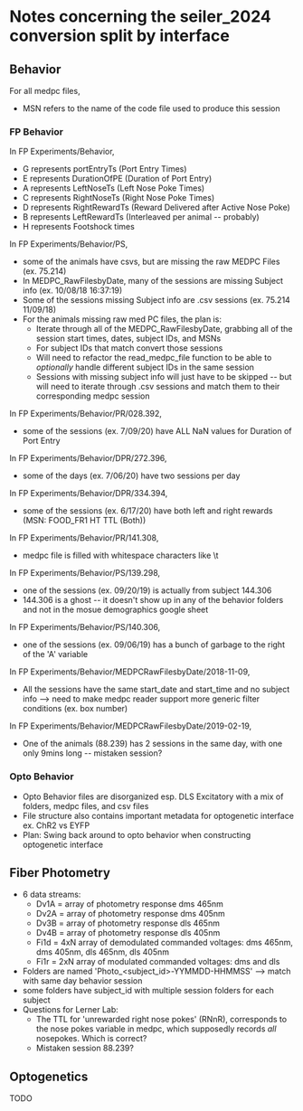 # Notes concerning the seiler_2024 conversion split by interface

 ## Behavior
 For all medpc files,
 - MSN refers to the name of the code file used to produce this session

### FP Behavior
 In FP Experiments/Behavior,
- G represents portEntryTs (Port Entry Times)
- E represents DurationOfPE (Duration of Port Entry)
- A represents LeftNoseTs (Left Nose Poke Times)
- C represents RightNoseTs (Right Nose Poke Times)
- D represents RightRewardTs (Reward Delivered after Active Nose Poke)
- B represents LeftRewardTs (Interleaved per animal -- probably)
- H represents Footshock times

In FP Experiments/Behavior/PS,
- some of the animals have csvs, but are missing the raw MEDPC Files (ex. 75.214)
- In MEDPC_RawFilesbyDate, many of the sessions are missing Subject info (ex. 10/08/18 16:37:19)
- Some of the sessions missing Subject info are .csv sessions (ex. 75.214 11/09/18)
- For the animals missing raw med PC files, the plan is:
    - Iterate through all of the MEDPC_RawFilesbyDate, grabbing all of the session start times, dates, subject IDs, and MSNs
    - For subject IDs that match convert those sessions
    - Will need to refactor the read_medpc_file function to be able to _optionally_ handle different subject IDs in the same session
    - Sessions with missing subject info will just have to be skipped -- but will need to iterate through .csv sessions and match them to their corresponding medpc session

In FP Experiments/Behavior/PR/028.392,
- some of the sessions (ex. 7/09/20) have ALL NaN values for Duration of Port Entry

In FP Experiments/Behavior/DPR/272.396,
- some of the days (ex. 7/06/20) have two sessions per day

In FP Experiments/Behavior/DPR/334.394,
- some of the sessions (ex. 6/17/20) have both left and right rewards (MSN: FOOD_FR1 HT TTL (Both))

In FP Experiments/Behavior/PR/141.308,
- medpc file is filled with whitespace characters like \t

In FP Experiments/Behavior/PS/139.298,
- one of the sessions (ex. 09/20/19) is actually from subject 144.306
- 144.306 is a ghost -- it doesn't show up in any of the behavior folders and not in the mosue demographics google sheet

In FP Experiments/Behavior/PS/140.306,
- one of the sessions (ex. 09/06/19) has a bunch of garbage to the right of the 'A' variable

In FP Experiments/Behavior/MEDPCRawFilesbyDate/2018-11-09,
- All the sessions have the same start_date and start_time and no subject info --> need to make medpc reader support
more generic filter conditions (ex. box number)

In FP Experiments/Behavior/MEDPCRawFilesbyDate/2019-02-19,
- One of the animals (88.239) has 2 sessions in the same day, with one only 9mins long -- mistaken session?

### Opto Behavior
- Opto Behavior files are disorganized esp. DLS Excitatory with a mix of folders, medpc files, and csv files
- File structure also contains important metadata for optogenetic interface ex. ChR2 vs EYFP
- Plan: Swing back around to opto behavior when constructing optogenetic interface

## Fiber Photometry
- 6 data streams:
    - Dv1A = array of photometry response dms 465nm
    - Dv2A = array of photometry response dms 405nm
    - Dv3B = array of photometry response dls 465nm
    - Dv4B = array of photometry response dls 405nm
    - Fi1d = 4xN array of demodulated commanded voltages: dms 465nm, dms 405nm, dls 465nm, dls 405nm
    - Fi1r = 2xN array of modulated commanded voltages: dms and dls
- Folders are named 'Photo_<subject_id>-YYMMDD-HHMMSS' --> match with same day behavior session
- some folders have subject_id with multiple session folders for each subject
- Questions for Lerner Lab:
    - The TTL for 'unrewarded right nose pokes' (RNnR), corresponds to the nose pokes variable in medpc, which supposedly
    records *all* nosepokes. Which is correct?
    - Mistaken session 88.239?

## Optogenetics
TODO
